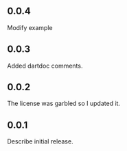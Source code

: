 ## 0.0.4

Modify example

## 0.0.3

Added dartdoc comments.

## 0.0.2

The license was garbled so I updated it.

## 0.0.1

Describe initial release.
